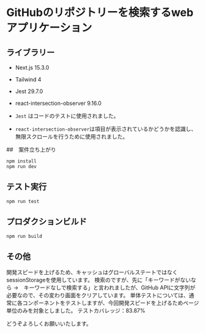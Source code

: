 # GitHubのリポジトリーを検索するwebアプリケーション

## ライブラリー

- Next.js 15.3.0
- Tailwind 4
- Jest 29.7.0
- react-intersection-observer 9.16.0

- `Jest` はコードのテストに使用されました。
- `react-intersection-observer`は項目が表示されているかどうかを認識し、無限スクロールを行うために使用されました。

##　案件立ち上がり
```
npm install
npm run dev
```

## テスト実行
```
npm run test
```

## プロダクションビルド
```
npm run build
```

## その他
開発スピードを上げるため、キャッシュはグローバルステートではなくsessionStorageを使用しています。
検索のですが、先に「キーワードがないなら →　キーワードなしで検索する」と言われましたが、GitHub APIに文字列が必要なので、その変わり画面をクリアしています。
単体テストについては、通常に各コンポーネントをテストしますが、今回開発スピードを上げるためページ単位のみを対象としました。
テストカバレッジ：83.87%

どうぞよろしくお願いいたします。